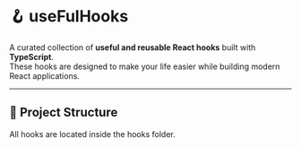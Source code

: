 # 🪝 useFulHooks

A curated collection of **useful and reusable React hooks** built with **TypeScript**.  
These hooks are designed to make your life easier while building modern React applications.

---

## 📂 Project Structure

All hooks are located inside the hooks folder.
